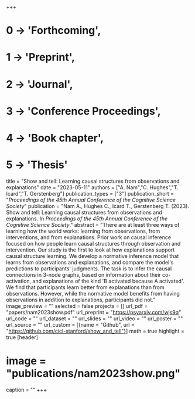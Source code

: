 +++
# 0 -> 'Forthcoming',
# 1 -> 'Preprint',
# 2 -> 'Journal',
# 3 -> 'Conference Proceedings',
# 4 -> 'Book chapter',
# 5 -> 'Thesis'

title = "Show and tell: Learning causal structures from observations and explanations"
date = "2023-05-11"
authors = ["A. Nam","C. Hughes","T. Icard","T. Gerstenberg"]
publication_types = ["3"]
publication_short = "_Proceedings of the 45th Annual Conference of the Cognitive Science Society_"
publication = "Nam A., Hughes C., Icard T., Gerstenberg T. (2023). Show and tell: Learning causal structures from observations and explanations. In _Proceedings of the 45th Annual Conference of the Cognitive Science Society_."
abstract = "There are at least three ways of learning how the world works: learning from observations, from interventions, and from explanations. Prior work on causal inference focused on how people learn causal structures through observation and intervention. Our study is the first to look at how explanations support causal structure learning. We develop a normative inference model that learns from observations and explanations, and compare the model's predictions to participants' judgments. The task is to infer the causal connections in 3-node graphs, based on information about their co-activation, and explanations of the kind 'B activated because A activated'. We find that participants learn better from explanations than from observations. However, while the normative model benefits from having observations in addition to explanations, participants did not."
image_preview = ""
selected = false
projects = []
url_pdf = "papers/nam2023show.pdf"
url_preprint = "https://psyarxiv.com/wjs9q"
url_code = ""
url_dataset = ""
url_slides = ""
url_video = ""
url_poster = ""
url_source = ""
url_custom = [{name = "Github", url = "https://github.com/cicl-stanford/show_and_tell"}]
math = true
highlight = true
[header]
# image = "publications/nam2023show.png"
caption = ""
+++